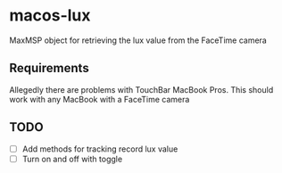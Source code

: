 # macos-lux

MaxMSP object for retrieving the lux value from the FaceTime camera

## Requirements

Allegedly there are problems with TouchBar MacBook Pros. This should work with any MacBook with a FaceTime camera

## TODO

- [ ] Add methods for tracking record lux value
- [ ] Turn on and off with toggle
